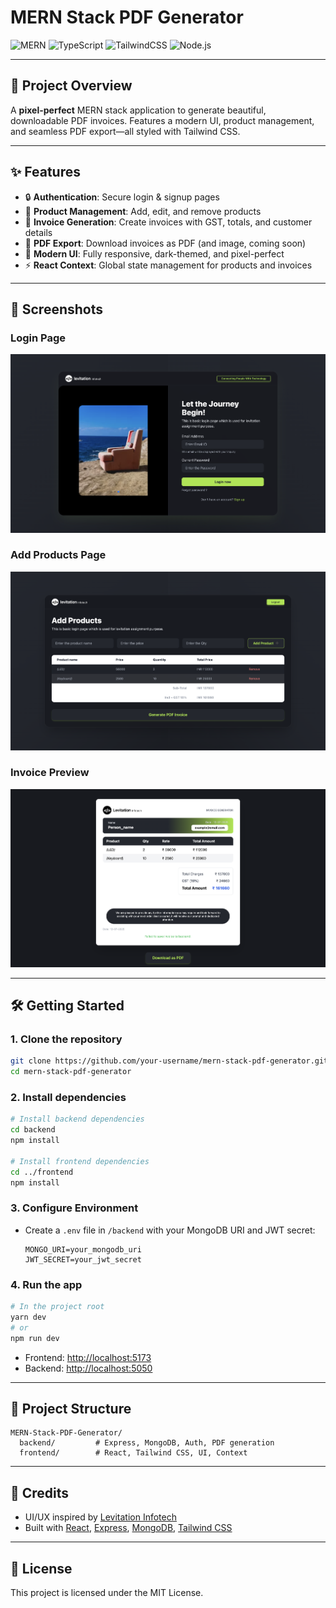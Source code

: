 # MERN Stack PDF Generator

![MERN](https://img.shields.io/badge/MERN-Stack-green?style=for-the-badge&logo=mongodb)
![TypeScript](https://img.shields.io/badge/TypeScript-Frontend-blue?style=for-the-badge&logo=typescript)
![TailwindCSS](https://img.shields.io/badge/TailwindCSS-UI-blue?style=for-the-badge&logo=tailwindcss)
![Node.js](https://img.shields.io/badge/Node.js-Backend-green?style=for-the-badge&logo=node.js)

---

## 🚀 Project Overview

A **pixel-perfect** MERN stack application to generate beautiful, downloadable PDF invoices. Features a modern UI, product management, and seamless PDF export—all styled with Tailwind CSS.

---

## ✨ Features

- 🔒 **Authentication**: Secure login & signup pages
- 🛒 **Product Management**: Add, edit, and remove products
- 🧾 **Invoice Generation**: Create invoices with GST, totals, and customer details
- 📄 **PDF Export**: Download invoices as PDF (and image, coming soon)
- 🎨 **Modern UI**: Fully responsive, dark-themed, and pixel-perfect
- ⚡ **React Context**: Global state management for products and invoices

---

## 📸 Screenshots

### Login Page
![Login](./screenshots/login.png)

### Add Products Page
![Add Products](./screenshots/add-products.png)

### Invoice Preview
![Invoice Preview](./screenshots/invoice-preview.png)

---

## 🛠️ Getting Started

### 1. Clone the repository
```bash
git clone https://github.com/your-username/mern-stack-pdf-generator.git
cd mern-stack-pdf-generator
```

### 2. Install dependencies
```bash
# Install backend dependencies
cd backend
npm install

# Install frontend dependencies
cd ../frontend
npm install
```

### 3. Configure Environment
- Create a `.env` file in `/backend` with your MongoDB URI and JWT secret:
  ```env
  MONGO_URI=your_mongodb_uri
  JWT_SECRET=your_jwt_secret
  ```

### 4. Run the app
```bash
# In the project root
yarn dev
# or
npm run dev
```
- Frontend: [http://localhost:5173](http://localhost:5173)
- Backend: [http://localhost:5050](http://localhost:5050)

---

## 🧩 Project Structure
```
MERN-Stack-PDF-Generator/
  backend/         # Express, MongoDB, Auth, PDF generation
  frontend/        # React, Tailwind CSS, UI, Context
```

---

## 🤝 Credits
- UI/UX inspired by [Levitation Infotech](https://levitation.in/)
- Built with [React](https://reactjs.org/), [Express](https://expressjs.com/), [MongoDB](https://www.mongodb.com/), [Tailwind CSS](https://tailwindcss.com/)

---

## 📄 License

This project is licensed under the MIT License.
